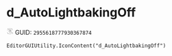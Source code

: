 # d_AutoLightbakingOff
![](/img/d_AutoLightbakingOff.png)
GUID: `2955618777930367874`
```
EditorGUIUtility.IconContent("d_AutoLightbakingOff")
```
